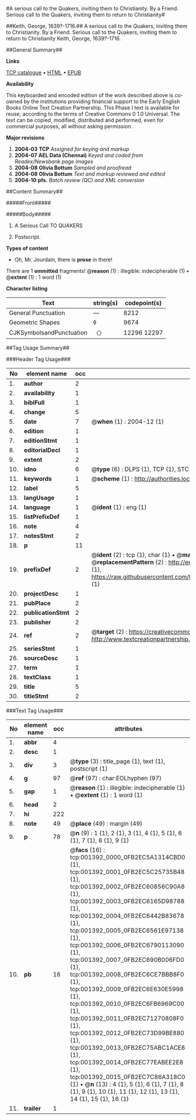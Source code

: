 #A serious call to the Quakers, inviting them to Christianity. By a Friend. Serious call to the Quakers, inviting them to return to Christianity#

##Keith, George, 1639?-1716.##
A serious call to the Quakers, inviting them to Christianity. By a Friend.
Serious call to the Quakers, inviting them to return to Christianity
Keith, George, 1639?-1716.

##General Summary##

**Links**

[TCP catalogue](http://www.ota.ox.ac.uk/tcp/)  • 
[HTML](http://tei.it.ox.ac.uk/tcp/Texts-HTML/free/N01/N01168.html)  • 
[EPUB](http://tei.it.ox.ac.uk/tcp/Texts-EPUB/free/N01/N01168.epub)

**Availability**

This keyboarded and encoded edition of the
	       work described above is co-owned by the institutions
	       providing financial support to the Early English Books
	       Online Text Creation Partnership. This Phase I text is
	       available for reuse, according to the terms of Creative
	       Commons 0 1.0 Universal. The text can be copied,
	       modified, distributed and performed, even for
	       commercial purposes, all without asking permission.

**Major revisions**

1. __2004-03__ __TCP__ *Assigned for keying and markup*
1. __2004-07__ __AEL Data (Chennai)__ *Keyed and coded from Readex/Newsbank page images*
1. __2004-08__ __Olivia Bottum__ *Sampled and proofread*
1. __2004-08__ __Olivia Bottum__ *Text and markup reviewed and edited*
1. __2004-10__ __pfs.__ *Batch review (QC) and XML conversion*

##Content Summary##

#####Front#####

#####Body#####

1. A Serious Call TO QUAKERS

1. Postscript.

**Types of content**

  * Oh, Mr. Jourdain, there is **prose** in there!

There are 1 **ommitted** fragments! 
 @__reason__ (1) : illegible: indecipherable (1)  •  @__extent__ (1) : 1 word (1)

**Character listing**


|Text|string(s)|codepoint(s)|
|---|---|---|
|General Punctuation|—|8212|
|Geometric Shapes|◊|9674|
|CJKSymbolsandPunctuation|〈〉|12296 12297|

##Tag Usage Summary##

###Header Tag Usage###

|No|element name|occ|attributes|
|---|---|---|---|
|1.|__author__|2||
|2.|__availability__|1||
|3.|__biblFull__|1||
|4.|__change__|5||
|5.|__date__|7| @__when__ (1) : 2004-12 (1)|
|6.|__edition__|1||
|7.|__editionStmt__|1||
|8.|__editorialDecl__|1||
|9.|__extent__|2||
|10.|__idno__|6| @__type__ (6) : DLPS (1), TCP (1), STC (1), NOTIS (1), IMAGE-SET (1), EVANS-CITATION (1)|
|11.|__keywords__|1| @__scheme__ (1) : http://authorities.loc.gov/ (1)|
|12.|__label__|5||
|13.|__langUsage__|1||
|14.|__language__|1| @__ident__ (1) : eng (1)|
|15.|__listPrefixDef__|1||
|16.|__note__|4||
|17.|__notesStmt__|2||
|18.|__p__|11||
|19.|__prefixDef__|2| @__ident__ (2) : tcp (1), char (1)  •  @__matchPattern__ (2) : ([0-9\-]+):([0-9IVX]+) (1), (.+) (1)  •  @__replacementPattern__ (2) : http://eebo.chadwyck.com/downloadtiff?vid=$1&page=$2 (1), https://raw.githubusercontent.com/textcreationpartnership/Texts/master/tcpchars.xml#$1 (1)|
|20.|__projectDesc__|1||
|21.|__pubPlace__|2||
|22.|__publicationStmt__|2||
|23.|__publisher__|2||
|24.|__ref__|2| @__target__ (2) : https://creativecommons.org/publicdomain/zero/1.0/ (1), http://www.textcreationpartnership.org/docs/. (1)|
|25.|__seriesStmt__|1||
|26.|__sourceDesc__|1||
|27.|__term__|1||
|28.|__textClass__|1||
|29.|__title__|5||
|30.|__titleStmt__|2||


###Text Tag Usage###

|No|element name|occ|attributes|
|---|---|---|---|
|1.|__abbr__|4||
|2.|__desc__|1||
|3.|__div__|3| @__type__ (3) : title_page (1), text (1), postscript (1)|
|4.|__g__|97| @__ref__ (97) : char:EOLhyphen (97)|
|5.|__gap__|1| @__reason__ (1) : illegible: indecipherable (1)  •  @__extent__ (1) : 1 word (1)|
|6.|__head__|2||
|7.|__hi__|222||
|8.|__note__|49| @__place__ (49) : margin (49)|
|9.|__p__|78| @__n__ (9) : 1 (1), 2 (1), 3 (1), 4 (1), 5 (1), 6 (1), 7 (1), 8 (1), 9 (1)|
|10.|__pb__|16| @__facs__ (16) : tcp:001392_0000_0FB2EC5A1314CBD0 (1), tcp:001392_0001_0FB2EC5C25735B48 (1), tcp:001392_0002_0FB2EC60856C90A8 (1), tcp:001392_0003_0FB2EC6165D98788 (1), tcp:001392_0004_0FB2EC6442B83678 (1), tcp:001392_0005_0FB2EC6561E97138 (1), tcp:001392_0006_0FB2EC6790113090 (1), tcp:001392_0007_0FB2EC690B006FD0 (1), tcp:001392_0008_0FB2EC6CE7BBB8F0 (1), tcp:001392_0009_0FB2EC6E630E5998 (1), tcp:001392_0010_0FB2EC6FB6969C00 (1), tcp:001392_0011_0FB2EC71270808F0 (1), tcp:001392_0012_0FB2EC73D99BE880 (1), tcp:001392_0013_0FB2EC75ABC1ACE8 (1), tcp:001392_0014_0FB2EC77EABEE2E8 (1), tcp:001392_0015_0FB2EC7C86A318C0 (1)  •  @__n__ (13) : 4 (1), 5 (1), 6 (1), 7 (1), 8 (1), 9 (1), 10 (1), 11 (1), 12 (1), 13 (1), 14 (1), 15 (1), 16 (1)|
|11.|__trailer__|1||
